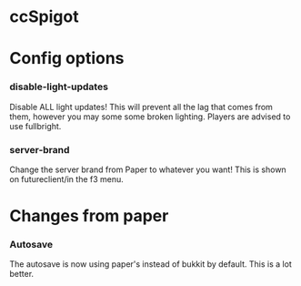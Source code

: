# ccSpigot

# Config options
### disable-light-updates
Disable ALL light updates! This will prevent all the lag that comes from them, however you may some some broken lighting. Players are advised to use fullbright.
### server-brand
Change the server brand from Paper to whatever you want! This is shown on futureclient/in the f3 menu.

# Changes from paper
### Autosave
The autosave is now using paper's instead of bukkit by default. This is a lot better.
